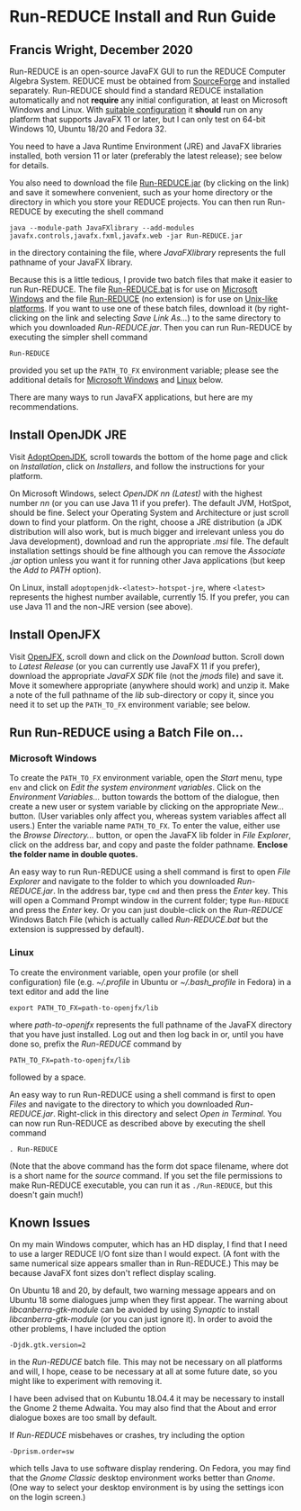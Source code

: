 # Run-REDUCE Install and Run Guide

## Francis Wright, December 2020

Run-REDUCE is an open-source JavaFX GUI to run the REDUCE Computer
Algebra System.  REDUCE must be obtained from
[SourceForge](https://sourceforge.net/projects/reduce-algebra/) and
installed separately.  Run-REDUCE should find a standard REDUCE
installation automatically and not **require** any initial
configuration, at least on Microsoft Windows and Linux.  With
[suitable
configuration](https://fjwright.github.io/Run-REDUCE/UserGuide.html#Configure)
it **should** run on any platform that supports JavaFX 11 or later,
but I can only test on 64-bit Windows 10, Ubuntu 18/20 and Fedora 32.

You need to have a Java Runtime Environment (JRE) and JavaFX libraries
installed, both version 11 or later (preferably the latest release);
see below for details.

You also need to download the file
[Run-REDUCE.jar](https://github.com/fjwright/Run-REDUCE/releases/latest/download/Run-REDUCE.jar)
(by clicking on the link) and save it somewhere convenient, such as
your home directory or the directory in which you store your REDUCE
projects.  You can then run Run-REDUCE by executing the shell command

``` shell
java --module-path JavaFXlibrary --add-modules javafx.controls,javafx.fxml,javafx.web -jar Run-REDUCE.jar
```

in the directory containing the file, where *JavaFXlibrary* represents
the full pathname of your JavaFX library.

Because this is a little tedious, I provide two batch files that make
it easier to run Run-REDUCE.  The file
[Run-REDUCE.bat](https://raw.githubusercontent.com/fjwright/Run-REDUCE/master/Run-REDUCE.bat)
is for use on [Microsoft Windows](#Microsoft-Windows) and the file
[Run-REDUCE](https://raw.githubusercontent.com/fjwright/Run-REDUCE/master/Run-REDUCE)
(no extension) is for use on [Unix-like platforms](#Linux).  If you
want to use one of these batch files, download it (by right-clicking
on the link and selecting *Save Link As...*) to the same directory to
which you downloaded *Run-REDUCE.jar*.  Then you can run Run-REDUCE by
executing the simpler shell command

``` shell
Run-REDUCE
```

provided you set up the `PATH_TO_FX` environment variable; please see
the additional details for [Microsoft Windows](#Microsoft-Windows) and
[Linux](#Linux) below.

There are many ways to run JavaFX applications, but here are my
recommendations.


## Install OpenJDK JRE

Visit [AdoptOpenJDK](https://adoptopenjdk.net/), scroll towards the
bottom of the home page and click on *Installation*, click on
*Installers*, and follow the instructions for your platform.

On Microsoft Windows, select *OpenJDK nn (Latest)* with the highest
number *nn* (or you can use Java 11 if you prefer).  The default JVM,
HotSpot, should be fine.  Select your Operating System and
Architecture or just scroll down to find your platform.  On the right,
choose a JRE distribution (a JDK distribution will also work, but is
much bigger and irrelevant unless you do Java development), download
and run the appropriate *.msi* file.  The default installation
settings should be fine although you can remove the *Associate .jar*
option unless you want it for running other Java applications (but
keep the *Add to PATH* option).

On Linux, install `adoptopenjdk-<latest>-hotspot-jre`, where
`<latest>` represents the highest number available, currently 15.  If
you prefer, you can use Java 11 and the non-JRE version (see above).


## Install OpenJFX

Visit [OpenJFX](https://openjfx.io/), scroll down and click on the
*Download* button.  Scroll down to *Latest Release* (or you can
currently use JavaFX 11 if you prefer), download the appropriate
*JavaFX SDK* file (not the *jmods* file) and save it.  Move it
somewhere appropriate (anywhere should work) and unzip it.  Make a
note of the full pathname of the *lib* sub-directory or copy it, since
you need it to set up the `PATH_TO_FX` environment variable; see
below.


## Run Run-REDUCE using a Batch File on...

### Microsoft Windows

To create the `PATH_TO_FX` environment variable, open the *Start*
menu, type `env` and click on *Edit the system environment variables*.
Click on the *Environment Variables...* button towards the bottom of
the dialogue, then create a new user or system variable by clicking on
the appropriate *New...* button.  (User variables only affect you,
whereas system variables affect all users.)  Enter the variable name
`PATH_TO_FX`.  To enter the value, either use the *Browse
Directory...* button, or open the JavaFX lib folder in *File
Explorer*, click on the address bar, and copy and paste the folder
pathname.  **Enclose the folder name in double quotes.**

An easy way to run Run-REDUCE using a shell command is first to open
*File Explorer* and navigate to the folder to which you downloaded
*Run-REDUCE.jar*.  In the address bar, type `cmd` and then press the
*Enter* key.  This will open a Command Prompt window in the current
folder; type `Run-REDUCE` and press the *Enter* key.  Or you can just
double-click on the *Run-REDUCE* Windows Batch File (which is actually
called *Run-REDUCE.bat* but the extension is suppressed by default).

### Linux

To create the environment variable, open your profile (or shell
configuration) file (e.g. *~/.profile* in Ubuntu or *~/.bash_profile*
in Fedora) in a text editor and add the line

``` shell
export PATH_TO_FX=path-to-openjfx/lib
```

where *path-to-openjfx* represents the full pathname of the JavaFX
directory that you have just installed.  Log out and then log back in
or, until you have done so, prefix the *Run-REDUCE* command by

``` shell
PATH_TO_FX=path-to-openjfx/lib
```

followed by a space.

An easy way to run Run-REDUCE using a shell command is first to open
*Files* and navigate to the directory to which you downloaded
*Run-REDUCE.jar*.  Right-click in this directory and select *Open
in Terminal*.  You can now run Run-REDUCE as described above by
executing the shell command

``` shell
. Run-REDUCE
```

(Note that the above command has the form dot space filename, where
dot is a short name for the *source* command.  If you set the file
permissions to make Run-REDUCE executable, you can run it as
`./Run-REDUCE`, but this doesn't gain much!)


## Known Issues

On my main Windows computer, which has an HD display, I find that I
need to use a larger REDUCE I/O font size than I would expect.  (A
font with the same numerical size appears smaller than in Run-REDUCE.)
This may be because JavaFX font sizes don't reflect display scaling.

On Ubuntu 18 and 20, by default, two warning message appears and on
Ubuntu 18 some dialogues jump when they first appear.  The warning
about *libcanberra-gtk-module* can be avoided by using *Synaptic* to
install *libcanberra-gtk-module* (or you can just ignore it).  In
order to avoid the other problems, I have included the option

``` shell
-Djdk.gtk.version=2
```

in the *Run-REDUCE* batch file.  This may not be necessary on all
platforms and will, I hope, cease to be necessary at all at some
future date, so you might like to experiment with removing it.

I have been advised that on Kubuntu 18.04.4 it may be necessary to
install the Gnome 2 theme Adwaita.  You may also find that the About
and error dialogue boxes are too small by default.

If *Run-REDUCE* misbehaves or crashes, try including the option

``` shell
-Dprism.order=sw
```

which tells Java to use software display rendering.  On Fedora, you
may find that the *Gnome Classic* desktop environment works better
than *Gnome*.  (One way to select your desktop environment is by using
the settings icon on the login screen.)
